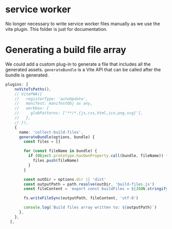 # service worker

No longer necessary to write service worker files manually as we use the vite plugin. This folder is just for documentation.

# Generating a build file array

We could add a custom plug-in to generate a file that includes all the generated assets. `generateBundle` is a Vite API that can be called after the bundle is generated.

```ts
plugins: [
    nxViteTsPaths(),
    // VitePWA({
    //   registerType: 'autoUpdate',
    //   manifest: manifestObj as any,
    //   workbox: {
    //     globPatterns: ['**/*.{js,css,html,ico,png,svg}'],
    //   },
    // }),
    {
      name: 'collect-build-files',
      generateBundle(options, bundle) {
        const files = []

        for (const fileName in bundle) {
          if (Object.prototype.hasOwnProperty.call(bundle, fileName)) {
            files.push(fileName)
          }
        }

        const outDir = options.dir || 'dist'
        const outputPath = path.resolve(outDir, 'build-files.js')
        const fileContent = `export const buildFiles = ${JSON.stringify(files, null, 2)};`

        fs.writeFileSync(outputPath, fileContent, 'utf-8')

        console.log(`Build files array written to: ${outputPath}`)
      },
    },
  ],
```
